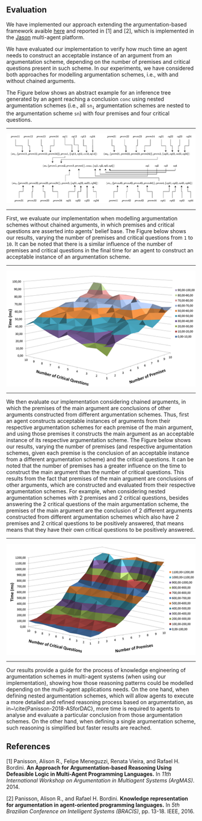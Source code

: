 ## Evaluation

We have implemented our approach extending the argumentation-based framework avaible [here](https://github.com/AlisonPanisson/ABRinAOPL) and reported in [1] and [2], which is implemented in the [Jason](http://jason.sourceforge.net/wp/) multi-agent platform. 

We have evaluated our implementation to verify how much time an agent needs to construct an acceptable instance of an argument from an argumentation scheme, depending on the number of premises and critical questions present in such scheme. In our experiments, we have considered both approaches for modelling argumentation schemes, i.e., with and without chained arguments.

The Figure below shows an abstract example for an inference tree generated by an agent reaching a conclusion `conc` using nested argumentation schemes (i.e., all `sn`<sub>`i`</sub> argumentation schemes are nested to the argumentation scheme `sn`) with four premises and four critical questions. 

_________________________
![Exemplo of Inference tree](img/inference_tree.png)
_________________________

First, we evaluate our implementation when modelling argumentation schemes without chained arguments, in which premises and critical questions are asserted into agents' belief base. The Figure below shows our results, varying the number of premises and critical questions from `1` to `10`. It can be noted that there is a similar influence of the number of premises and critical questions in the final time for an agent to construct an acceptable instance of an argumentation scheme. 

_________________________
![First Evaluation](img/evaluation1.png)
_________________________

We then evaluate our implementation considering chained arguments, in which the premises of the main argument are conclusions of other arguments constructed from different argumentation schemes. Thus, first an agent constructs acceptable instances of arguments from their respective argumentation schemes for each premise of the main argument, and using those premises it constructs the main argument as an acceptable instance of its respective argumentation scheme. The Figure below shows our results, varying the number of premises (and respective argumentation schemes, given each premise is the conclusion of an acceptable instance from a different argumentation scheme) and the critical questions. It can be noted that the number of premises has a greater influence on the time to construct the main argument than the number of critical questions. This results from the fact that premises of the main argument are conclusions of other arguments, which are constructed and evaluated from their respective argumentation schemes. For example, when considering nested argumentation schemes with 2 premises and 2 critical questions, besides answering the 2 critical questions of the main argumentation scheme, the premises of the main argument are the conclusion of 2 different arguments constructed from different argumentation schemes which also have 2 premises and 2 critical questions to be positively answered, that means means that they have their own critical questions to be positively answered. 

_________________________
![Second Evaluation](img/evaluation2.png)
_________________________

Our results provide a guide for the process of knowledge engineering of argumentation schemes in multi-agent systems (when using our implementation), showing how those reasoning patterns could be modelled depending on the multi-agent applications needs. On the one hand, when defining nested argumentation schemes, which will allow agents to execute a more detailed and refined reasoning process based on argumentation, as in~\cite{Panisson-2018-ASforDAC}, more time is required to agents to analyse and evaluate a particular conclusion from those argumentation schemes. On the other hand, when defining a single argumentation scheme, such reasoning is simplified but faster results are reached.

## References

[1] Panisson, Alison R., Felipe Meneguzzi, Renata Vieira, and Rafael H. Bordini. **An Approach for Argumentation-based Reasoning Using Defeasible Logic in Multi-Agent Programming Languages.** In *11th International Workshop on Argumentation in Multiagent Systems (ArgMAS)*. 2014.

[2] Panisson, Alison R., and Rafael H. Bordini. **Knowledge representation for argumentation in agent-oriented programming languages.** In *5th Brazilian Conference on Intelligent Systems (BRACIS)*, pp. 13-18. IEEE, 2016.


